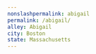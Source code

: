 ```yaml
---
﻿nonslashpermalink: abigail
permalink: /abigail/
alley: Abigail
city: Boston
state: Massachusetts
---
```

